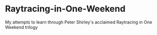 # Raytracing-in-One-Weekend
My attempts to learn through Peter Shirley's acclaimed Raytracing in One Weekend trilogy
